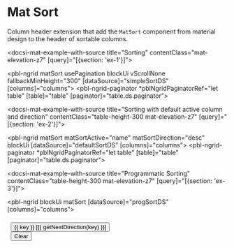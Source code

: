 # Mat Sort

Column header extension that add the `MatSort` component from material design to the header of sortable columns.

<docsi-mat-example-with-source title="Sorting" contentClass="mat-elevation-z7" [query]="[{section: 'ex-1'}]">
  <!--@pebula-example:ex-1-->
  <pbl-ngrid matSort
             usePagination
             blockUi
             vScrollNone
             fallbackMinHeight="300"
             [dataSource]="simpleSortDS"
             [columns]="columns">
    <pbl-ngrid-paginator *pblNgridPaginatorRef="let table"
                        [table]="table"
                        [paginator]="table.ds.paginator"></pbl-ngrid-paginator>
  </pbl-ngrid>
  <!--@pebula-example:ex-1-->
</docsi-mat-example-with-source>

<docsi-mat-example-with-source title="Sorting with default active column and direction" contentClass="table-height-300 mat-elevation-z7" [query]="[{section: 'ex-2'}]">
  <!--@pebula-example:ex-2-->
  <pbl-ngrid matSort matSortActive="name" matSortDirection="desc"
            blockUi
            [dataSource]="defaultSortDS"
            [columns]="columns">
    <pbl-ngrid-paginator *pblNgridPaginatorRef="let table"
                        [table]="table"
                        [paginator]="table.ds.paginator"></pbl-ngrid-paginator>
  </pbl-ngrid>
  <!--@pebula-example:ex-2-->
</docsi-mat-example-with-source>

<docsi-mat-example-with-source title="Programmatic Sorting" contentClass="table-height-300 mat-elevation-z7" [query]="[{section: 'ex-3'}]">
  <!--@pebula-example:ex-3-->
  <pbl-ngrid blockUi matSort [dataSource]="progSortDS" [columns]="columns"></pbl-ngrid>

  <div fxLayout="row" fxLayoutGap="16px" style="padding: 8px">
    <button *ngFor="let key of ['id', 'name', 'gender']"
            fxFlex="noshrink" mat-stroked-button color="primary" (click)="toggleActive(key)">{{ key }} [{{ getNextDirection(key) }}]</button>
    <div fxFlex="*"></div>
    <button mat-stroked-button color="accent" (click)="clear()">Clear</button>
  </div>
  <!--@pebula-example:ex-3-->
</docsi-mat-example-with-source>
